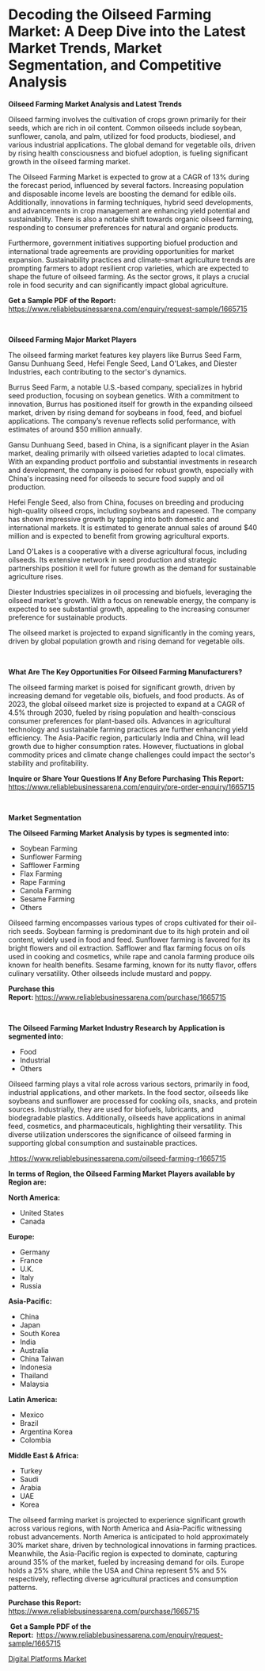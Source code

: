 <p><h1>Decoding the Oilseed Farming Market: A Deep Dive into the Latest Market Trends, Market Segmentation, and Competitive Analysis</h1></p><p><strong>Oilseed Farming Market Analysis and Latest Trends</strong></p>
<p><p>Oilseed farming involves the cultivation of crops grown primarily for their seeds, which are rich in oil content. Common oilseeds include soybean, sunflower, canola, and palm, utilized for food products, biodiesel, and various industrial applications. The global demand for vegetable oils, driven by rising health consciousness and biofuel adoption, is fueling significant growth in the oilseed farming market.</p><p>The Oilseed Farming Market is expected to grow at a CAGR of 13% during the forecast period, influenced by several factors. Increasing population and disposable income levels are boosting the demand for edible oils. Additionally, innovations in farming techniques, hybrid seed developments, and advancements in crop management are enhancing yield potential and sustainability. There is also a notable shift towards organic oilseed farming, responding to consumer preferences for natural and organic products.</p><p>Furthermore, government initiatives supporting biofuel production and international trade agreements are providing opportunities for market expansion. Sustainability practices and climate-smart agriculture trends are prompting farmers to adopt resilient crop varieties, which are expected to shape the future of oilseed farming. As the sector grows, it plays a crucial role in food security and can significantly impact global agriculture.</p></p>
<p><strong>Get a Sample PDF of the Report:&nbsp;</strong> <a href="https://www.reliablebusinessarena.com/enquiry/request-sample/1665715?utm_campaign=2939&utm_medium=2&utm_source=Github&utm_content=ia&utm_term=09032025&utm_id=oilseed-farming">https://www.reliablebusinessarena.com/enquiry/request-sample/1665715</a></p>
<p>&nbsp;</p>
<p><strong>Oilseed Farming Major Market Players</strong></p>
<p><p>The oilseed farming market features key players like Burrus Seed Farm, Gansu Dunhuang Seed, Hefei Fengle Seed, Land O'Lakes, and Diester Industries, each contributing to the sector's dynamics.</p><p>Burrus Seed Farm, a notable U.S.-based company, specializes in hybrid seed production, focusing on soybean genetics. With a commitment to innovation, Burrus has positioned itself for growth in the expanding oilseed market, driven by rising demand for soybeans in food, feed, and biofuel applications. The company’s revenue reflects solid performance, with estimates of around $50 million annually.</p><p>Gansu Dunhuang Seed, based in China, is a significant player in the Asian market, dealing primarily with oilseed varieties adapted to local climates. With an expanding product portfolio and substantial investments in research and development, the company is poised for robust growth, especially with China's increasing need for oilseeds to secure food supply and oil production.</p><p>Hefei Fengle Seed, also from China, focuses on breeding and producing high-quality oilseed crops, including soybeans and rapeseed. The company has shown impressive growth by tapping into both domestic and international markets. It is estimated to generate annual sales of around $40 million and is expected to benefit from growing agricultural exports.</p><p>Land O'Lakes is a cooperative with a diverse agricultural focus, including oilseeds. Its extensive network in seed production and strategic partnerships position it well for future growth as the demand for sustainable agriculture rises.</p><p>Diester Industries specializes in oil processing and biofuels, leveraging the oilseed market's growth. With a focus on renewable energy, the company is expected to see substantial growth, appealing to the increasing consumer preference for sustainable products.</p><p>The oilseed market is projected to expand significantly in the coming years, driven by global population growth and rising demand for vegetable oils.</p></p>
<p>&nbsp;</p>
<p><strong>What Are The Key Opportunities For Oilseed Farming Manufacturers?</strong></p>
<p><p>The oilseed farming market is poised for significant growth, driven by increasing demand for vegetable oils, biofuels, and food products. As of 2023, the global oilseed market size is projected to expand at a CAGR of 4.5% through 2030, fueled by rising population and health-conscious consumer preferences for plant-based oils. Advances in agricultural technology and sustainable farming practices are further enhancing yield efficiency. The Asia-Pacific region, particularly India and China, will lead growth due to higher consumption rates. However, fluctuations in global commodity prices and climate change challenges could impact the sector's stability and profitability.</p></p>
<p><strong>Inquire or Share Your Questions If Any Before Purchasing This Report:</strong> <a href="https://www.reliablebusinessarena.com/enquiry/pre-order-enquiry/1665715?utm_campaign=2939&utm_medium=2&utm_source=Github&utm_content=ia&utm_term=09032025&utm_id=oilseed-farming">https://www.reliablebusinessarena.com/enquiry/pre-order-enquiry/1665715</a></p>
<p>&nbsp;</p>
<p><strong>Market Segmentation</strong></p>
<p><strong>The Oilseed Farming Market Analysis by types is segmented into:</strong></p>
<p><ul><li>Soybean Farming</li><li>Sunflower Farming</li><li>Safflower Farming</li><li>Flax Farming</li><li>Rape Farming</li><li>Canola Farming</li><li>Sesame Farming</li><li>Others</li></ul></p>
<p><p>Oilseed farming encompasses various types of crops cultivated for their oil-rich seeds. Soybean farming is predominant due to its high protein and oil content, widely used in food and feed. Sunflower farming is favored for its bright flowers and oil extraction. Safflower and flax farming focus on oils used in cooking and cosmetics, while rape and canola farming produce oils known for health benefits. Sesame farming, known for its nutty flavor, offers culinary versatility. Other oilseeds include mustard and poppy.</p></p>
<p><strong>Purchase this Report:&nbsp;</strong><a href="https://www.reliablebusinessarena.com/purchase/1665715?utm_campaign=2939&utm_medium=2&utm_source=Github&utm_content=ia&utm_term=09032025&utm_id=oilseed-farming">https://www.reliablebusinessarena.com/purchase/1665715</a></p>
<p>&nbsp;</p>
<p><strong>The Oilseed Farming Market Industry Research by Application is segmented into:</strong></p>
<p><ul><li>Food</li><li>Industrial</li><li>Others</li></ul></p>
<p><p>Oilseed farming plays a vital role across various sectors, primarily in food, industrial applications, and other markets. In the food sector, oilseeds like soybeans and sunflower are processed for cooking oils, snacks, and protein sources. Industrially, they are used for biofuels, lubricants, and biodegradable plastics. Additionally, oilseeds have applications in animal feed, cosmetics, and pharmaceuticals, highlighting their versatility. This diverse utilization underscores the significance of oilseed farming in supporting global consumption and sustainable practices.</p></p>
<p><a href="https://www.reliablebusinessarena.com/oilseed-farming-r1665715?utm_campaign=2939&utm_medium=2&utm_source=Github&utm_content=ia&utm_term=09032025&utm_id=oilseed-farming">&nbsp;https://www.reliablebusinessarena.com/oilseed-farming-r1665715</a></p>
<p><strong>In terms of Region, the Oilseed Farming Market Players available by Region are:</strong></p>
<p>
    <p> <strong> North America: </strong>
        <ul>
            <li>United States</li>
            <li>Canada</li>
        </ul>
        </p> 
    <p> <strong> Europe: </strong>
        <ul>
            <li>Germany</li>
            <li>France</li>
            <li>U.K.</li>
            <li>Italy</li>
            <li>Russia</li>
        </ul>
        </p> 
    <p> <strong> Asia-Pacific: </strong>
        <ul>
            <li>China</li>
            <li>Japan</li>
            <li>South Korea</li>
            <li>India</li>
            <li>Australia</li>
            <li>China Taiwan</li>
            <li>Indonesia</li>
            <li>Thailand</li>
            <li>Malaysia</li>
        </ul>
        </p> 
    <p> <strong> Latin America: </strong>
        <ul>
            <li>Mexico</li>
            <li>Brazil</li>
            <li>Argentina Korea</li>
            <li>Colombia</li>
        </ul>
        </p> 
    <p> <strong> Middle East & Africa: </strong>
        <ul>
            <li>Turkey</li>
            <li>Saudi</li>
            <li>Arabia</li>
            <li>UAE</li>
            <li>Korea</li>
        </ul>
    </p>
    </p>
<p><p>The oilseed farming market is projected to experience significant growth across various regions, with North America and Asia-Pacific witnessing robust advancements. North America is anticipated to hold approximately 30% market share, driven by technological innovations in farming practices. Meanwhile, the Asia-Pacific region is expected to dominate, capturing around 35% of the market, fueled by increasing demand for oils. Europe holds a 25% share, while the USA and China represent 5% and 5% respectively, reflecting diverse agricultural practices and consumption patterns.</p></p>
<p><strong>Purchase this Report: </strong><a href="https://www.reliablebusinessarena.com/purchase/1665715?utm_campaign=2939&utm_medium=2&utm_source=Github&utm_content=ia&utm_term=09032025&utm_id=oilseed-farming">https://www.reliablebusinessarena.com/purchase/1665715</a></p>
<p>&nbsp;<strong>Get a Sample PDF of the Report:&nbsp;&nbsp;</strong><a href="https://www.reliablebusinessarena.com/enquiry/request-sample/1665715?utm_campaign=2939&utm_medium=2&utm_source=Github&utm_content=ia&utm_term=09032025&utm_id=oilseed-farming">https://www.reliablebusinessarena.com/enquiry/request-sample/1665715</a></p>
<p><strong></strong></p>
<p><p><a href="https://github.com/tashipmhuiri/Market-Research-Report-List-1/blob/main/digital-platforms-market.md?utm_campaign=2939&utm_medium=2&utm_source=Github&utm_content=ia&utm_term=09032025&utm_id=oilseed-farming">Digital Platforms Market</a></p></p>